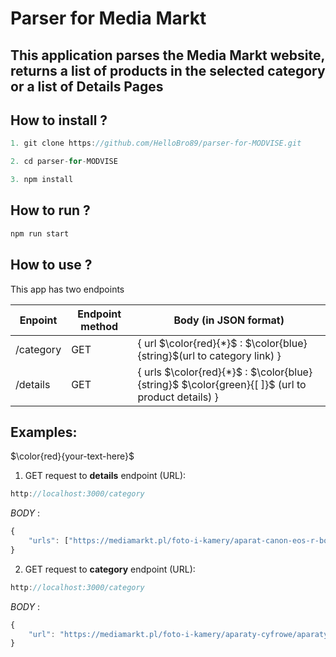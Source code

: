 # Parser for Media Markt

## This application parses the Media Markt website, returns a list of products in the selected category or a list of Details Pages

## How to install ?

```javascript
1. git clone https://github.com/HelloBro89/parser-for-MODVISE.git
```

```javascript
2. cd parser-for-MODVISE
```

```javascript
3. npm install
```

## How to run ?

```javascript
npm run start
```

## How to use ?

This app has two endpoints

| Enpoint   | Еndpoint method | Body (in JSON format)                                                                            |
| --------- | --------------- | ------------------------------------------------------------------------------------------------ |
| /category | GET             | { url $\color{red}{*}$ : $\color{blue}{string}$(url to category link) }                          |
| /details  | GET             | { urls $\color{red}{*}$ : $\color{blue}{string}$ $\color{green}{[ ]}$ (url to product details) } |

## Examples:

$\color{red}{your-text-here}$

1. GET request to **details** endpoint (URL):

```javascript
http://localhost:3000/category
```

_BODY_ :

```javascript
{
    "urls": ["https://mediamarkt.pl/foto-i-kamery/aparat-canon-eos-r-body-czarny", "https://mediamarkt.pl/komputery-i-tablety/komputer-stacjonarny-hp-m01-f0008nw-ryzen-3-3200g-8gb-256gb-ssd-int-win10h-62", "https://mediamarkt.pl/foto-i-kamery/aparat-canon-eos-rp-rf-24-105-mm-f4-7-1-is-stm-czarny", "https://mediamarkt.pl/agd/pralka-whirlpool-tdlr6241bs-pl-n", "https://mediamarkt.pl/filmy/papillon-motylek-dvd-ksiazka", "https://mediamarkt.pl/agd-do-zabudowy/bateria-kuchenna-franke-115-0200-647-marina-chrom"]
}
```

2.  GET request to **category** endpoint (URL):

```javascript
http://localhost:3000/category
```

_BODY_ :

```javascript
{
    "url": "https://mediamarkt.pl/foto-i-kamery/aparaty-cyfrowe/aparaty-systemowe"
}
```
